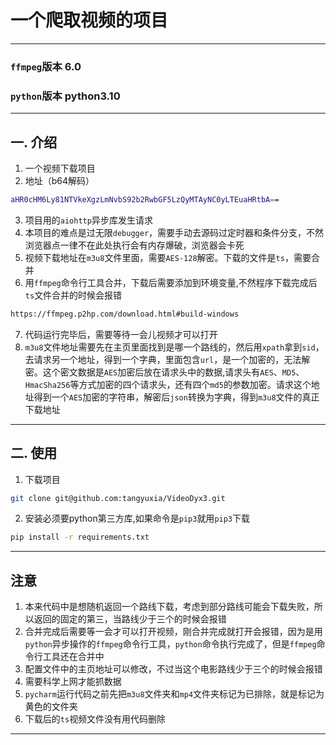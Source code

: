 # 一个爬取视频的项目

---

### `ffmpeg`版本 6.0
### `python`版本 python3.10

---

## 一. 介绍
1. 一个视频下载项目
2. 地址（b64解码）
```bash
aHR0cHM6Ly81NTVkeXgzLmNvbS92b2RwbGF5LzQyMTAyNC0yLTEuaHRtbA==
```
3. 项目用的`aiohttp`异步库发生请求
4. 本项目的难点是过无限`debugger`，需要手动去源码过定时器和条件分支，不然浏览器点一律不在此处执行会有内存爆破，浏览器会卡死
5. 视频下载地址在`m3u8`文件里面，需要`AES-128`解密。下载的文件是`ts`，需要合并
6. 用`ffmpeg`命令行工具合并，下载后需要添加到环境变量,不然程序下载完成后`ts`文件合并的时候会报错
```bash
https://ffmpeg.p2hp.com/download.html#build-windows
```
7. 代码运行完毕后，需要等待一会儿视频才可以打开
8. `m3u8`文件地址需要先在主页里面找到是哪一个路线的，然后用`xpath`拿到`sid`，去请求另一个地址，得到一个字典，里面包含`url`，是一个加密的，无法解密。这个密文数据是`AES`加密后放在请求头中的数据,请求头有`AES`、`MD5`、`HmacSha256`等方式加密的四个请求头，还有四个`md5`的参数加密。请求这个地址得到一个`AES`加密的字符串，解密后`json`转换为字典，得到`m3u8`文件的真正下载地址

---


## 二. 使用
1. 下载项目
```bash
git clone git@github.com:tangyuxia/VideoDyx3.git
```
2. 安装必须要python第三方库,如果命令是`pip3`就用`pip3`下载
```bash
pip install -r requirements.txt
```

---

## 注意
1. 本来代码中是想随机返回一个路线下载，考虑到部分路线可能会下载失败，所以返回的固定的第三，当路线少于三个的时候会报错
2. 合并完成后需要等一会才可以打开视频，刚合并完成就打开会报错，因为是用`python`异步操作的`ffmpeg`命令行工具，`python`命令执行完成了，但是`ffmpeg`命令行工具还在合并中
3. 配置文件中的主页地址可以修改，不过当这个电影路线少于三个的时候会报错
4. 需要科学上网才能抓数据
5. `pycharm`运行代码之前先把`m3u8`文件夹和`mp4`文件夹标记为已排除，就是标记为黄色的文件夹
6. 下载后的`ts`视频文件没有用代码删除

---